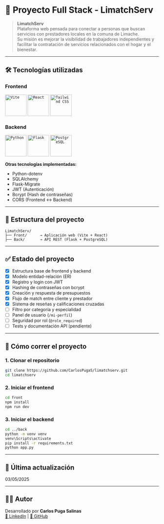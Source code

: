 # 🚀 Proyecto Full Stack - LimatchServ

> **LimatchServ**  
> Plataforma web pensada para conectar a personas que buscan servicios con prestadores locales en la comuna de Limache.  
> Su misión es mejorar la visibilidad de trabajadores independientes y facilitar la contratación de servicios relacionados con el hogar y el bienestar.

---

## 🛠️ Tecnologías utilizadas

### Frontend

<div>
  <code><img width="70" src="https://raw.githubusercontent.com/marwin1991/profile-technology-icons/refs/heads/main/icons/vite.png" alt="Vite" title="Vite"/></code>
  <code><img width="70" src="https://raw.githubusercontent.com/marwin1991/profile-technology-icons/refs/heads/main/icons/react.png" alt="React" title="React"/></code>
  <code><img width="70" src="https://raw.githubusercontent.com/marwin1991/profile-technology-icons/refs/heads/main/icons/tailwind_css.png" alt="Tailwind CSS" title="Tailwind CSS"/></code>
</div>

### Backend

<div>
  <code><img width="70" src="https://raw.githubusercontent.com/marwin1991/profile-technology-icons/refs/heads/main/icons/python.png" alt="Python" title="Python"/></code>
  <code><img width="70" src="https://raw.githubusercontent.com/marwin1991/profile-technology-icons/refs/heads/main/icons/flask.png" alt="Flask" title="Flask"/></code>
  <code><img width="70" src="https://raw.githubusercontent.com/marwin1991/profile-technology-icons/refs/heads/main/icons/postgresql.png" alt="PostgreSQL" title="PostgreSQL"/></code>
</div>

**Otras tecnologías implementadas:**
- Python-dotenv
- SQLAlchemy
- Flask-Migrate
- JWT (Autenticación)
- Bcrypt (Hash de contraseñas)
- CORS (Frontend ↔ Backend)

---

## 📁 Estructura del proyecto

```
LimatchServ/
├── Front/      → Aplicación web (Vite + React)
├── Back/       → API REST (Flask + PostgreSQL)
```

---

## ✅ Estado del proyecto

- [x] Estructura base de frontend y backend
- [x] Modelo entidad-relación (ER)
- [x] Registro y login con JWT
- [x] Hashing de contraseñas con bcrypt
- [x] Creación y respuesta de presupuestos
- [x] Flujo de match entre cliente y prestador
- [x] Sistema de reseñas y calificaciones cruzadas
- [ ] Filtro por categoría y especialidad
- [ ] Panel de usuario (`/mi-perfil`)
- [ ] Seguridad por rol (`@role_required`)
- [ ] Tests y documentación API (pendiente)

---

## 🧪 Cómo correr el proyecto

### 1. Clonar el repositorio

```bash
git clone https://github.com/CarlosPugaS/limatchserv.git
cd limatchserv
```

### 2. Iniciar el frontend

```bash
cd front
npm install
npm run dev
```

### 3. Iniciar el backend

```bash
cd ../back
python -m venv venv
venv\Scripts\activate
pip install -r requirements.txt
python app.py
```

---

## 📆 Última actualización

03/05/2025

---

## 👨‍💻 Autor

Desarrollado por **Carlos Puga Salinas**  
[🔗 LinkedIn](https://www.linkedin.com/in/carlospugasalinas) | [🐙 GitHub](https://github.com/CarlosPugaS)
